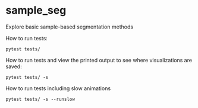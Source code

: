 # sample_seg

Explore basic sample-based segmentation methods

How to run tests:
```
pytest tests/
```

How to run tests and view the printed output to see where visualizations are saved:
```
pytest tests/ -s
```

How to run tests including slow animations
```
pytest tests/ -s --runslow
```
